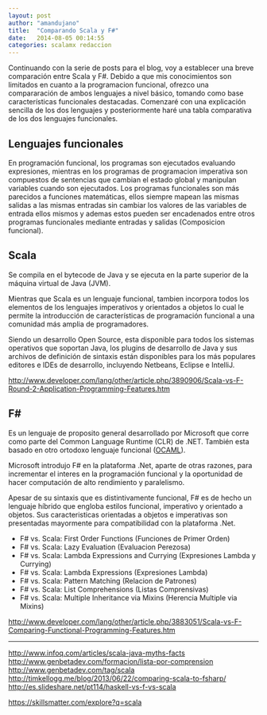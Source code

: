 ```yaml
---
layout: post
author: "amandujano"
title:  "Comparando Scala y F#"
date:   2014-08-05 00:14:55
categories: scalamx redaccion
---
```


Continuando con la serie de posts para el blog, voy a establecer una breve comparación entre Scala y F#.
Debido a que mis conocimientos son limitados en cuanto a la programacion funcional, ofrezco una compararación de ambos lenguajes a nivel básico, tomando como base características funcionales destacadas. Comenzaré con una explicación sencilla de los dos lenguajes y posteriormente haré una tabla comparativa de los dos lenguajes funcionales.

Lenguajes funcionales
---------------------
En programación funcional, los programas son ejecutados evaluando expresiones, mientras en los programas de programacion imperativa son compuestos de sentencias que cambian el estado global y manipulan variables cuando son ejecutados. Los programas funcionales son más parecidos a funciones matemáticas, ellos siempre mapean las mismas salidas a las mismas entradas sin cambiar los valores de  las variables de entrada ellos mismos y ademas estos pueden ser encadenados entre otros programas funcionales mediante entradas y salidas (Composicion funcional).

Scala
---------------------
Se compila en el bytecode de Java y se ejecuta en la parte superior de la máquina virtual de Java (JVM).

Mientras que Scala es un lenguaje funcional, tambien incorpora todos los elementos de los lenguajes imperativos y orientados a objetos lo cual le permite la introducción de características de programación funcional a una comunidad más amplia de programadores.

Siendo un desarrollo Open Source, esta disponible para todos los sistemas operativos que soportan Java, los plugins de desarrollo de Java y sus archivos de definición de sintaxis están disponibles para los más populares editores e IDEs de desarrollo, incluyendo Netbeans, Eclipse e IntelliJ.  

http://www.developer.com/lang/other/article.php/3890906/Scala-vs-F-Round-2-Application-Programming-Features.htm

F#
---------------------
Es un lenguaje de proposito general desarrollado por Microsoft que corre como parte del Common Language Runtime (CLR) de .NET. También esta basado en otro ortodoxo lenguaje funcional ([OCAML][ocalm]).

Microsoft introdujo F# en la plataforma .Net, aparte de otras razones, para incrementar el interes en la programación funcional y la oportunidad de hacer computación de alto rendimiento y paralelismo.

Apesar de su sintaxis que es distintivamente funcional, F# es de hecho un lenguaje híbrido que engloba estilos funcional, imperativo y orientado a objetos.
Sus caracteristicas orientadas a objetos e imperativas son presentadas mayormente para compatibilidad con la plataforma .Net.

- F# vs. Scala: First Order Functions (Funciones de Primer Orden)
- F# vs. Scala: Lazy Evaluation (Evaluacion Perezosa)
- F# vs. Scala: Lambda Expressions and Currying (Expresiones Lambda y Currying)
- F# vs. Scala: Lambda Expressions (Expresiones Lambda)
- F# vs. Scala: Pattern Matching (Relacion de Patrones)
- F# vs. Scala: List Comprehensions (Listas Comprensivas)
- F# vs. Scala: Multiple Inheritance via Mixins (Herencia Multiple via Mixins)


http://www.developer.com/lang/other/article.php/3883051/Scala-vs-F-Comparing-Functional-Programming-Features.htm

--------------------------------------------------------------------------------------------------------------------------------------------------------------------



http://www.infoq.com/articles/scala-java-myths-facts
http://www.genbetadev.com/formacion/lista-por-comprension
http://www.genbetadev.com/tag/scala
http://timkellogg.me/blog/2013/06/22/comparing-scala-to-fsharp/
http://es.slideshare.net/pt114/haskell-vs-f-vs-scala

https://skillsmatter.com/explore?q=scala

[scala]:    http://scala-lang.org/
[ocalm]:	http://es.wikipedia.org/wiki/Ocaml
